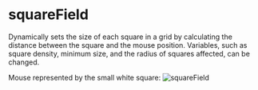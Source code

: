 # squareField

Dynamically sets the size of each square in a grid by calculating the distance between the square and the mouse position.
Variables, such as square density, minimum size, and the radius of squares affected, can be changed. 

Mouse represented by the small white square:
![squareField](https://user-images.githubusercontent.com/76623881/236707319-1a67168b-f0a9-472b-b860-95d3fdfd3684.gif)
